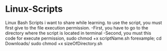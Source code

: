 # Linux-Scripts
Linux Bash Scripts i want to share while learning.
to use the script, you must first give to the file execution permission.
-First, you have to go to the directory where the script is located in terminal
-Second, you must this code for execute permission, sudo chmod +x scriptName.sh
forexample;
  cd Downloads/
  sudo chmod +x sizeOfDirectory.sh
